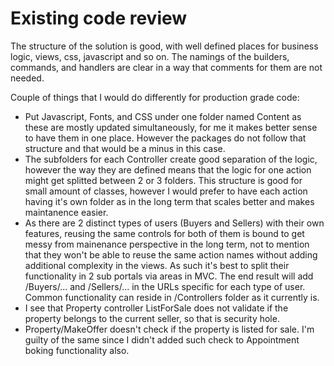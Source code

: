 # Existing code review

The structure of the solution is good, with well defined places for business logic, views, css, javascript and so on. The namings of the builders, commands, and handlers are clear in a way that comments for them are not needed.

Couple of things that I would do differently for production grade code:
- Put Javascript, Fonts, and CSS under one folder named Content as these are mostly updated simultaneously, for me it makes better sense to have them in one place. However the packages do not follow that structure and that would be a minus in this case.
- The subfolders for each Controller create good separation of the logic, however the way they are defined means that the logic for one action might get splitted between 2 or 3 folders. This structure is good for small amount of classes, however I would prefer to have each action having it's own folder as in the long term that scales better and makes maintanence easier.
- As there are 2 distinct types of users (Buyers and Sellers) with their own features, reusing the same controls for both of them is bound to get messy from mainenance perspective in the long term, not to mention that they won't be able to reuse the same action names without adding additional complexity in the views. As such it's best to split their functionality in 2 sub portals via areas in MVC. The end result will add /Buyers/... and /Sellers/... in the URLs specific for each type of user. Common functionality can reside in /Controllers folder as it currently is.
- I see that Property controller ListForSale does not validate if the property belongs to the current seller, so that is security hole. 
- Property/MakeOffer doesn't check if the property is listed for sale. I'm guilty of the same since I didn't added such check to Appointment boking functionality also.
